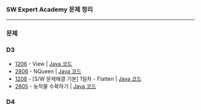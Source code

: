 ### SW Expert Academy 문제 정리   

-------  

### 문제  

### D3  
  * [1206](https://swexpertacademy.com/main/code/problem/problemDetail.do?problemLevel=3&problemLevel=4&contestProbId=AV134DPqAA8CFAYh&categoryId=AV134DPqAA8CFAYh&categoryType=CODE&problemTitle=&orderBy=RECOMMEND_COUNT&selectCodeLang=ALL&select-1=4&pageSize=10&pageIndex=1) - View  |  [Java 코드](https://github.com/yougi8/SW_Expert_Academy/blob/master/d3/d3_1206_view.java)    
  * [2806](https://swexpertacademy.com/main/code/problem/problemDetail.do?problemLevel=3&problemLevel=4&contestProbId=AV7GKs06AU0DFAXB&categoryId=AV7GKs06AU0DFAXB&categoryType=CODE&problemTitle=&orderBy=RECOMMEND_COUNT&selectCodeLang=ALL&select-1=4&pageSize=10&pageIndex=1) - NQueen | [Java 코드](https://github.com/yougi8/SW_Expert_Academy/blob/master/d3/d3_2806_NQueen.java)  
  * [1208](https://swexpertacademy.com/main/code/problem/problemDetail.do?problemLevel=3&problemLevel=4&contestProbId=AV139KOaABgCFAYh&categoryId=AV139KOaABgCFAYh&categoryType=CODE&problemTitle=&orderBy=RECOMMEND_COUNT&selectCodeLang=ALL&select-1=4&pageSize=10&pageIndex=1) - [S/W 문제해결 기본] 1일차 - Flatten | [Java 코드](https://github.com/yougi8/SW_Expert_Academy/blob/master/d3/d3_1208_flatten.java)  
  * [2805](https://swexpertacademy.com/main/code/problem/problemDetail.do?problemLevel=3&problemLevel=4&contestProbId=AV7GLXqKAWYDFAXB&categoryId=AV7GLXqKAWYDFAXB&categoryType=CODE&problemTitle=&orderBy=RECOMMEND_COUNT&selectCodeLang=ALL&select-1=4&pageSize=10&pageIndex=1) - 농작물 수확하기 | [Java 코드](https://github.com/yougi8/SW_Expert_Academy/blob/master/d3/d3_2805_farm.java)  

### D4  
